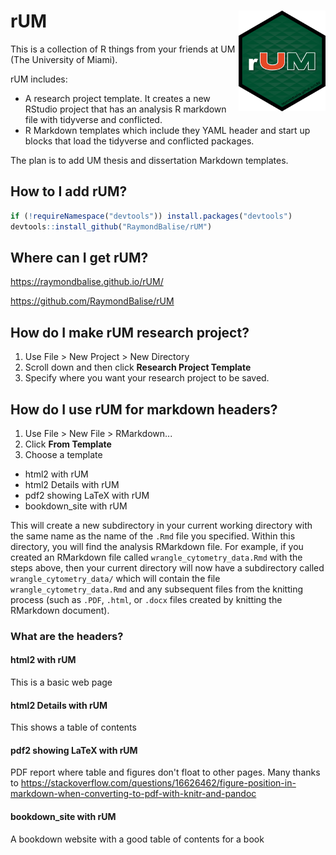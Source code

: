 # rUM <a href='https://raymondbalise.github.io/rUM/'><img src='man/figures/logo.png' align="right" width="139" /></a>
This is a collection of R things from your friends at UM (The University of Miami).

rUM includes:

+ A research project template.  It creates a new RStudio project that has an analysis R markdown file with tidyverse and conflicted.
+ R Markdown templates which include they YAML header and start up blocks that load the tidyverse and conflicted packages.

The plan is to add UM thesis and dissertation Markdown templates.

## How to I add rUM?

```r
if (!requireNamespace("devtools")) install.packages("devtools")
devtools::install_github("RaymondBalise/rUM")
```

## Where can I get rUM?
https://raymondbalise.github.io/rUM/

https://github.com/RaymondBalise/rUM

## How do I make rUM research project?

1. Use File > New Project > New Directory
1. Scroll down and then click **Research Project Template**
1. Specify where you want your research project to be saved.

## How do I use rUM for markdown headers?

1. Use File > New File > RMarkdown...
1. Click **From Template**
1. Choose a template
  + html2 with rUM
  + html2 Details with rUM
  + pdf2 showing LaTeX with rUM
  + bookdown_site with rUM 
  
This will create a new subdirectory in your current working directory with the same name as the name of the `.Rmd` file you specified. Within this directory, you will find the analysis RMarkdown file. For example, if you created an RMarkdown file called `wrangle_cytometry_data.Rmd` with the steps above, then your current directory will now have a subdirectory called `wrangle_cytometry_data/` which will contain the file `wrangle_cytometry_data.Rmd` and any subsequent files from the knitting process (such as `.PDF`, `.html`, or `.docx` files created by knitting the RMarkdown document).

### What are the headers?

#### html2 with rUM
This is a basic web page

#### html2 Details with rUM
This shows a table of contents

#### pdf2 showing LaTeX with rUM
PDF report where table and figures don't float to other pages.  Many thanks to https://stackoverflow.com/questions/16626462/figure-position-in-markdown-when-converting-to-pdf-with-knitr-and-pandoc

#### bookdown_site with rUM 
A bookdown website with a good table of contents for a book


